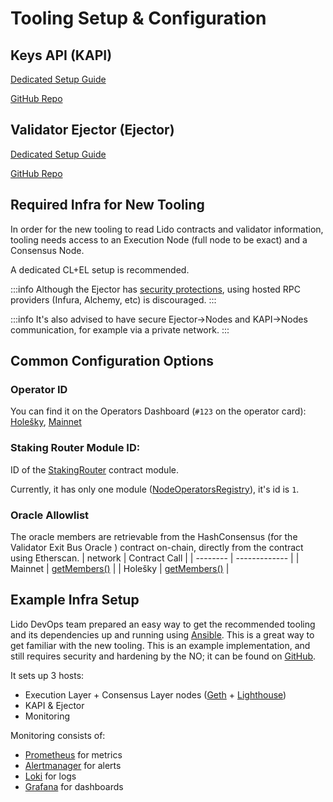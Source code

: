 # Tooling Setup & Configuration

## Keys API (KAPI)

[Dedicated Setup Guide](https://hackmd.io/@lido/S1Li-wXl3)

[GitHub Repo](https://github.com/lidofinance/lido-keys-api)

## Validator Ejector (Ejector)

[Dedicated Setup Guide](https://hackmd.io/@lido/BJvy7eWln)

[GitHub Repo](https://github.com/lidofinance/validator-ejector)

## Required Infra for New Tooling

In order for the new tooling to read Lido contracts and validator information, tooling needs access to an Execution Node (full node to be exact) and a Consensus Node.

A dedicated CL+EL setup is recommended.

:::info
Although the Ejector has [security protections](https://github.com/lidofinance/validator-ejector#safety-features), using hosted RPC providers (Infura, Alchemy, etc) is discouraged.
:::

:::info
It's also advised to have secure Ejector->Nodes and KAPI->Nodes communication, for example via a private network.
:::

## Common Configuration Options

### Operator ID

You can find it on the Operators Dashboard (`#123` on the operator card): [Holešky](https://holesky-operators.testnet.fi), [Mainnet](https://operators.lido.fi)

### Staking Router Module ID:

ID of the [StakingRouter](https://github.com/lidofinance/lido-dao/blob/feature/shapella-upgrade/contracts/0.8.9/StakingRouter.sol) contract module.

Currently, it has only one module ([NodeOperatorsRegistry](https://github.com/lidofinance/lido-dao/blob/feature/shapella-upgrade/contracts/0.4.24/nos/NodeOperatorsRegistry.sol)), it's id is `1`.

### Oracle Allowlist
The oracle members are retrievable from the HashConsensus (for the Validator Exit Bus Oracle ) contract on-chain, directly from the contract using Etherscan.
| network  | Contract Call |
| -------- | ------------- |
| Mainnet  | [getMembers()](https://etherscan.io/address/0x7FaDB6358950c5fAA66Cb5EB8eE5147De3df355a#readContract#F16) |
| Holešky  | [getMembers()](https://holesky.etherscan.io/address/0xe77Cf1A027d7C10Ee6bb7Ede5E922a181FF40E8f#readContract#F16) |

## Example Infra Setup

Lido DevOps team prepared an easy way to get the recommended tooling and its dependencies up and running using [Ansible](https://github.com/ansible/ansible). This is a great way to get familiar with the new tooling. This is an example implementation, and still requires security and hardening by the NO; it can be found on [GitHub](https://github.com/lidofinance/node-operators-setup).

It sets up 3 hosts:

- Execution Layer + Consensus Layer nodes ([Geth](https://github.com/ethereum/go-ethereum) + [Lighthouse](https://github.com/sigp/lighthouse))
- KAPI & Ejector
- Monitoring

Monitoring consists of:

- [Prometheus](https://github.com/prometheus/prometheus) for metrics
- [Alertmanager](https://github.com/prometheus/alertmanager) for alerts
- [Loki](https://github.com/grafana/loki) for logs
- [Grafana](https://github.com/grafana/grafana) for dashboards

